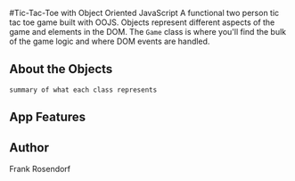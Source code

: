 #Tic-Tac-Toe with Object Oriented JavaScript
A functional two person tic tac toe game built with OOJS. Objects represent different aspects of the game and elements in the DOM. The ```Game``` class is where you'll find the bulk of the game logic and where DOM events are handled.

## About the Objects
    summary of what each class represents

## App Features



## Author
Frank Rosendorf